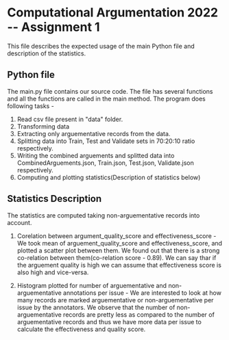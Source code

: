 Computational Argumentation 2022 -- Assignment 1
================================================

This file describes the expected usage of the main Python file and description of the statistics.


## Python file
The main.py file contains our source code.
The file has several functions and all the functions are called in the main method. 
The program does following tasks - 
1. Read csv file present in "data" folder.
2. Transforming data 
3. Extracting only arguementative records from the data.
4. Splitting data into Train, Test and Validate sets in 70:20:10 ratio respectively.
5. Writing the combined arguements and splitted data into CombinedArguements.json, Train.json, Test.json, Validate.json respectively.
6. Computing and plotting statistics(Description of statistics below)

## Statistics Description

The statistics are computed taking non-arguementative records into account.

1. Corelation between argument_quality_score and effectiveness_score -
We took mean of arguement_quality_score and effectiveness_score, and plotted a scatter plot between them. 
We found out that there is a strong co-relation between them(co-relation score - 0.89). We can say thar if the arguement quality is high we can assume that effectiveness score is also high and vice-versa.

2. Histogram plotted for number of arguementative and non-arguementative annotations per issue - 
We are interested to look at how many records are marked arguementative or non-arguementative per issue by the annotators.
We observe that the number of non-arguementative records are pretty less as compared to the number of arguementative records and thus we have more data per issue to calculate the effectiveness and quality score.

